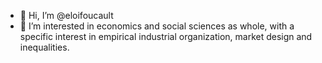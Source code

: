 - 👋 Hi, I’m @eloifoucault
- 👀 I’m interested in economics and social sciences as whole, with a specific interest in empirical industrial organization, market design and inequalities.

<!---
eloifoucault/eloifoucault is a ✨ special ✨ repository because its `README.md` (this file) appears on your GitHub profile.
You can click the Preview link to take a look at your changes.
--->
